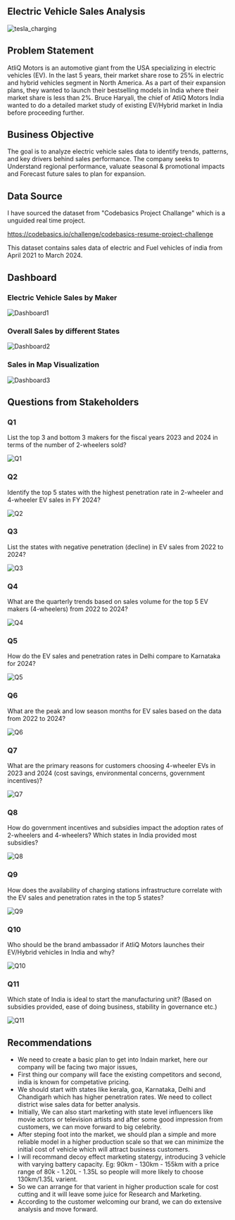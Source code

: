 ## Electric Vehicle Sales Analysis

![tesla_charging](https://github.com/user-attachments/assets/3daf7a77-eecd-420a-ae28-87f43d1e9810)

## Problem Statement

AtliQ Motors is an automotive giant from the USA specializing in electric vehicles (EV). In the last 5 years, their market share rose to 25% in electric and hybrid vehicles segment in North America. As a part of their expansion plans, they wanted to launch their bestselling models in India where their market share is less than 2%. Bruce Haryali, the chief of AtliQ Motors India wanted to do a detailed market study of existing EV/Hybrid market in India before proceeding further.

## Business Objective

The goal is to analyze electric vehicle sales data to identify trends, patterns, and key drivers behind sales performance. The company seeks to Understand regional performance, valuate seasonal & promotional impacts and Forecast future sales to plan for expansion.

## Data Source

I have sourced the dataset from "Codebasics Project Challange" which is a unguided real time project.

https://codebasics.io/challenge/codebasics-resume-project-challenge

This dataset contains sales data of electric and Fuel vehicles of india from April 2021 to March 2024.

## Dashboard

### Electric Vehicle Sales by Maker

![Dashboard1](https://github.com/user-attachments/assets/68fa7c85-3e09-44ed-9e2f-b2fe8c841fba)

### Overall Sales by different States

![Dashboard2](https://github.com/user-attachments/assets/28b5aebc-aa70-4428-a4ff-73615b07fb36)

### Sales in Map Visualization

![Dashboard3](https://github.com/user-attachments/assets/a386c382-5d72-48d7-a29d-18f9c4a29fc7)

## Questions from Stakeholders

### Q1

List the top 3 and bottom 3 makers for the fiscal years 2023 and 2024 in terms of the number of 2-wheelers sold?

![Q1](https://github.com/user-attachments/assets/ef151004-8eb3-42db-8bf0-5a2b3694a9fe)

### Q2

Identify the top 5 states with the highest penetration rate in 2-wheeler and 4-wheeler EV sales in FY 2024?

![Q2](https://github.com/user-attachments/assets/6176af9c-1cb6-4f70-b593-555dde19482f)

### Q3

List the states with negative penetration (decline) in EV sales from 2022 to 2024?

![Q3](https://github.com/user-attachments/assets/9f8481dc-a099-4d96-a762-2b8871be1e89)

### Q4

What are the quarterly trends based on sales volume for the top 5 EV makers (4-wheelers) from 2022 to 2024?

![Q4](https://github.com/user-attachments/assets/d7cb5f53-c088-4944-9255-2c33226733fd)

### Q5

How do the EV sales and penetration rates in Delhi compare to Karnataka for 2024?

![Q5](https://github.com/user-attachments/assets/2d8f9383-07b5-4ed5-b8d2-d61d513bcd02)

### Q6

What are the peak and low season months for EV sales based on the data from 2022 to 2024?

![Q6](https://github.com/user-attachments/assets/2a797e2e-ff7b-4ca1-a5b0-b984aa89c62f)

### Q7

What are the primary reasons for customers choosing 4-wheeler EVs in 2023 and 2024 (cost savings, environmental concerns, government 
incentives)?

![Q7](https://github.com/user-attachments/assets/1c2b7cc9-7626-4062-a26c-7939ce79c155)

### Q8

How do government incentives and subsidies impact the adoption rates of 2-wheelers and 4-wheelers? Which states in India provided most subsidies?

![Q8](https://github.com/user-attachments/assets/2d20b63c-c92b-4662-a16a-c90dc3262f8e)

### Q9

How does the availability of charging stations infrastructure correlate with the EV sales and penetration rates in the top 5 states?

![Q9](https://github.com/user-attachments/assets/ed7406ca-2273-431f-a9ed-f59c45b52ef4)

### Q10

Who should be the brand ambassador if AtliQ Motors launches their EV/Hybrid vehicles in India and why?

![Q10](https://github.com/user-attachments/assets/8472c976-ecf2-4a1b-9719-c4c3b34d48bf)

### Q11

Which state of India is ideal to start the manufacturing unit? (Based on subsidies provided, ease of doing business, stability in governance etc.)

![Q11](https://github.com/user-attachments/assets/ddfc1e38-3a85-410f-b31c-58e6ba6f1bd9)

## Recommendations

- We need to create a basic plan to get into Indain market, here our company will be facing two major issues,
- First thing our company will face the existing competitors and second, india is known for competative pricing.
- We should start with states like kerala, goa, Karnataka, Delhi and Chandigarh which has higher penetration rates. We need to collect district wise sales data for better analysis.
- Initially, We can also start marketing with state level influencers like movie actors or television artists and after some good impression from customers, we can move forward to big celebrity.
- After steping foot into the market, we should plan a simple and more reliable model in a higher production scale so that we can minimize the initial cost of vehicle which will attract business customers.
- I will recommand decoy effect marketing statergy, introducing 3 vehicle with varying battery capacity. Eg: 90km - 130km - 155km with a price range of 80k - 1.20L - 1.35L so people will more likely to choose 130km/1.35L varient.
- So we can arrange for that varient in higher production scale for cost cutting and it will leave some juice for Research and Marketing.
- According to the customer welcoming our brand, we can do extensive analysis and move forward.
